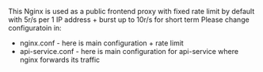 This Nginx is used as a public frontend proxy with fixed rate limit by default with 5r/s per 1 IP address + burst up to 10r/s for short term
Please change configuratoin in:
- nginx.conf - here is main configuration + rate limit
- api-service.conf - here is main configuration for api-service where nginx forwards its traffic
